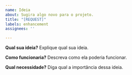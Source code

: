 ```yaml
---
name: Ideia
about: Sugira algo novo para o projeto.
title: "[REQUEST]"
labels: enhancement
assignees: ''

---
```


**Qual sua ideia?**
Explique qual sua ideia.

**Como funcionaria?**
Descreva como ela poderia funcionar.

**Qual necessidade?**
Diga qual a importância dessa ideia.
